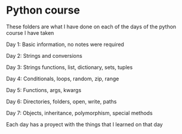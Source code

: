 # Python course

These folders are what I have done on each of the days of the python course I have taken

  Day 1: Basic information, no notes were required
  
  Day 2: Strings and conversions

  Day 3: Strings functions, list, dictionary, sets, tuples

  Day 4: Conditionals, loops, random, zip, range

  Day 5: Functions, args, kwargs

  Day 6: Directories, folders, open, write, paths

  Day 7: Objects, inheritance, polymorphism, special methods

Each day has a proyect with the things that I learned on that day
